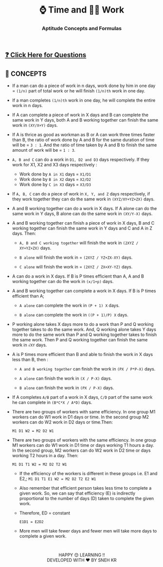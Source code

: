 <div align="center"><h1>⌚ Time and 👷🏻 Work</h1>
<h3>Aptitude Concepts and Formulas</h3>
</div><br>

## [ ❓ Click Here for Questions](Question.md)

## 📖 CONCEPTS

- If a man can do a piece of work in n days, work done by him in one day = `(1/n)` part of total work or he will finish `(1/n)th` work in one day.

- If a man completes `(1/n)th` work in one day, he will complete the entire work in n days.

- If A can complete a piece of work in X days and B can complete the same work in Y days, both A and B working together can finish the same work in `(XY/X+Y)` days.

- If A is thrice as good as workman as B or A can work three times faster than B, the ratio of work done by A and B for the same duration of time will be = `3 : 1`. And the ratio of time taken by A and B to finish the same amount of work will be = `1 : 3`.

- `A, B and C` can do a work in `D1, D2 and D3` days respectively. If they work for X1, X2 and X3 days respectively :

  - Work done by `A in X1` days = `X1/D1`
  - Work done by `B in X2` days = `X2/D2`
  - Work done by `C in X3` days = `X3/D3`

- If `A, B, C` can do a piece of work in `X, Y, and Z` days respectively, if they work together they can do the same work in `(XYZ/XY+YZ+ZX)` days.

- A and B working together can do a work in X days. If A alone can do the same work in Y days, B alone can do the same work in `(XY/Y-X)` days.

- A and B working together can finish a piece of work in X days, B and C working together can finish the same work in Y days and C and A in Z days. Then:

  - `A, B and C working together` will finish the work in `(2XYZ / XY+YZ+ZX)` days.

  - `B alone` will finish the work in = `(2XYZ / YZ+ZX-XY)` days.

  - `C alone` will finish the work in = `(2XYZ / ZX+XY-YZ)` days.

- A can do a work in X days. If B is P times efficient than A, A and B working together can do the work in `(x/1+p)` days.

- A and B working together can complete a work in X days. If B is P times efficient than A;

  - `A alone` can complete the work in `(P + 1) X` days.

  - `B alone` can complete the work in `((P + 1)/P) X` days.

- P working alone takes X days more to do a work than P and Q working together takes to do the same work. And, Q working alone takes Y days more to do the same work than P and Q working together takes to finish the same work. Then P and Q working together can finish the same work in `√XY` days.

- A is P times more efficient than B and able to finish the work in X days less than B, then :

  - `A and B working together` can finish the work in `(PX / P*P-X)` days.

  - `A alone` can finish the work in `(X / P-X)` days.

  - `B alone` can finish the work in `(PX / P-X)` days.

- If A completes `A/B` part of a work in X days, `C/D` part of the same work he can complete in `(B*C*X / A*D)` days.

- There are two groups of workers with same efficiency. In one group M1 workers can do W1 work in D1 days or time. In the second group M2 workers can do W2 work in D2 days or time.Then:

  `M1 D1 W2 = M2 D2 W1`

- There are two groups of workers with the same efficiency. In one group M1 workers can do W1 work in D1 time or days working T1 hours a day. In the second group, M2 workers can do W2 work in D2 time or days working T2 hours in a day. Then:

  `M1 D1 T1 W2 = M2 D2 T2 W1`

  - If the efficiency of the workers is different in these groups i.e. E1 and E2,; `M1 D1 T1 E1 W2 = M2 D2 T2 E2 W1`

  - Also remember that efficient person takes less time to complete a given work. So, we can say that efficiency (E) is indirectly proportional to the number of days (D) taken to complete the given work.

  - Therefore, ED = constant

    `E1D1 = E2D2`

  - More men will take fewer days and fewer men will take more days to complete a given work.

</br>

<p align="center">
  HAPPY 😊 LEARNING !!</br>
  DEVELOPED WITH ❤️ BY SNEH KR 
</p>
